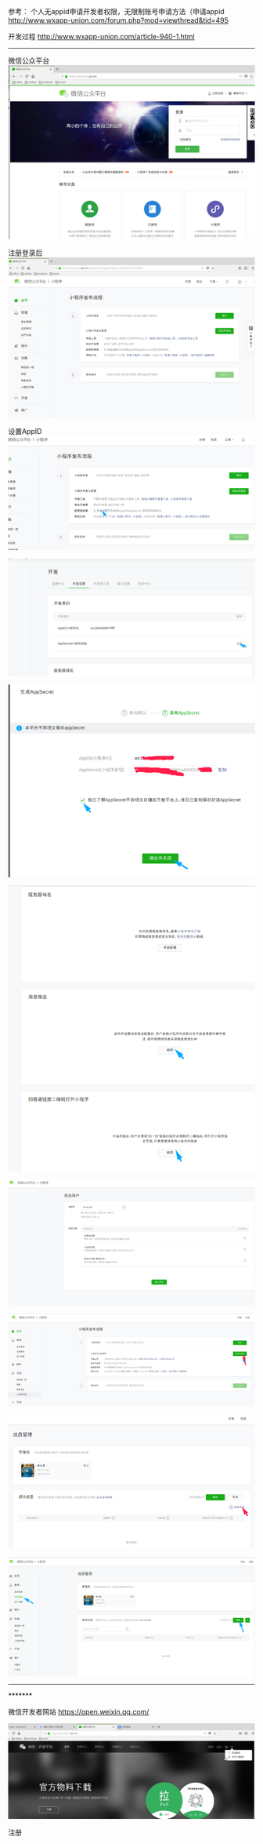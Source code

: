 
参考：
个人无appid申请开发者权限，无限制账号申请方法（申请appid
http://www.wxapp-union.com/forum.php?mod=viewthread&tid=495


开发过程
http://www.wxapp-union.com/article-940-1.html

---

微信公众平台 
![微信公众平台官网图片](img/DeepinScreenshot_select-area_20190820215229.png)


注册登录后
![小程序登录后管理后台图片](img/DeepinScreenshot_select-area_20190820220323.png)



设置AppID
![title](img/DeepinScreenshot_select-area_20190821215958.png)

![](img/DeepinScreenshot_select-area_20190821220513.png)

![](img/DeepinScreenshot_select-area_20190821220734.png)

![](img/DeepinScreenshot_select-area_20190821221024.png)

![](img/DeepinScreenshot_select-area_20190821234848.png)



![](img/DeepinScreenshot_select-area_20190821235136.png)

![](img/DeepinScreenshot_select-area_20190821235237.png)

![](img/DeepinScreenshot_select-area_20190821235008.png)


---


\*******

微信开发者网站
https://open.weixin.qq.com/

![title](img/1566304656278-1566304656302.png)


注册


